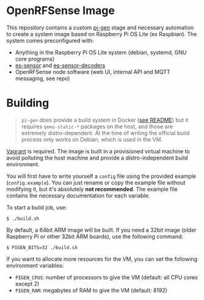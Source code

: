 # OpenRFSense Image
This repository contains a custom [pi-gen](https://github.com/RPi-Distro/pi-gen) stage and necessary automation to create a system image based on Raspberry Pi OS Lite (ex Raspbian).
The system comes preconfigured with:
- Anything in the Raspberry Pi OS Lite system (debian, systemd, GNU core programs)
- [es-sensor](https://github.com/openrfsense/es-sensor) and [es-sensor-decoders](https://github.com/openrfsense/es-sensor-decoders)
- OpenRFSense node software (web UI, internal API and MQTT messaging, see repo)

# Building
> `pi-gen` does provide a build system in Docker ([see README](https://github.com/RPi-Distro/pi-gen/#docker-build)) but it requires `qemu-static-*` packages on the host, and those are extremely distro-dependent. At the time of writing the official build process only works on Debian, which is used in the VM.

[Vagrant](https://www.vagrantup.com/) is required. The image is built in a provisioned virtual machine to avoid polluting the host machine and provide a distro-independent build environment.

You will first have to write yourself a `config` file using the provided example (`config.example`). You can just rename or copy the example file without modifying it, but it's absolutely **not recommended**. The example file contains the necessary documentation for each variable.

To start a build job, use:

```shell
$ ./build.sh
```

By default, a 64bit ARM image will be built. If you need a 32bit image (older Raspberry Pi or other 32bit ARM boards), use the following command:

```shell
$ PIGEN_BITS=32 ./build.sh
```

If you want to allocate more resources for the VM, you can set the following environment variables:
- `PIGEN_CPUS`: number of processors to give the VM (default: all CPU cores except 2)
- `PIGEN_RAM`: megabytes of RAM to give the VM (default: 8192)